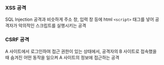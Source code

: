 ### XSS 공격

SQL Injection 공격과 비슷하게 주소 창, 입력 창 등에 html `<script>` 태그를 넣어 공격자가 악의적인 스크립트를 실행시키는 공격

### CSRF 공격

A 사이트에서 로그인하여 접근 권한이 있는 상태에서, 공격자의 B 사이트로 접속했을 때 숨겨진 어떤 동작을 일으켜 A 사이트의 정보에 접근하는 공격
